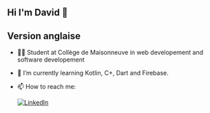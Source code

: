 ## Hi I'm David 👋

## Version anglaise

- 👨‍🏫  Student at Collège de Maisonneuve in web developement and software developement
- 🌱  I’m currently learning Kotlin, C+, Dart and Firebase.
- 📫  How to reach me: <br />

  [![LinkedIn][linkedin-shield]][linkedin-url]



<!-- Mardown -->
[linkedin-shield]: https://img.shields.io/badge/-LinkedIn-black.svg?style=for-the-badge&logo=linkedin&colorB=555
[linkedin-url]: https://www.linkedin.com/in/david-chiu-
